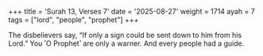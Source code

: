 +++
title = 'Surah 13, Verses 7'
date = '2025-08-27'
weight = 1714
ayah = 7
tags = ["lord", "people", "prophet"]
+++

The disbelievers say, “If only a sign could be sent down to him from his Lord.” You ˹O Prophet˺ are only a warner. And every people had a guide.
